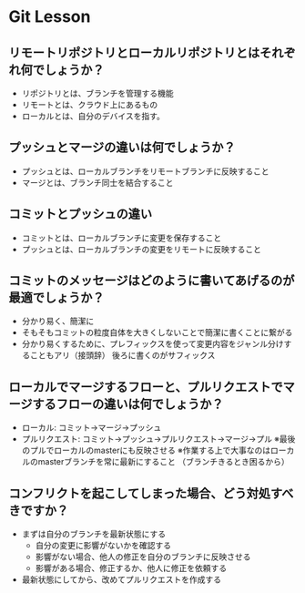 # Git Lesson

## リモートリポジトリとローカルリポジトリとはそれぞれ何でしょうか？

- リポジトリとは、ブランチを管理する機能
- リモートとは、クラウド上にあるもの
- ローカルとは、自分のデバイスを指す。


## プッシュとマージの違いは何でしょうか？

- プッシュとは、ローカルブランチをリモートブランチに反映すること
- マージとは、ブランチ同士を結合すること


## コミットとプッシュの違い

- コミットとは、ローカルブランチに変更を保存すること
- プッシュとは、ローカルブランチの変更をリモートに反映すること


## コミットのメッセージはどのように書いてあげるのが最適でしょうか？

- 分かり易く、簡潔に
- そもそもコミットの粒度自体を大きくしないことで簡潔に書くことに繋がる
- 分かり易くするために、プレフィックスを使って変更内容をジャンル分けすることもアリ（接頭辞）
後ろに書くのがサフィックス


## ローカルでマージするフローと、プルリクエストでマージするフローの違いは何でしょうか？

- ローカル: コミット→マージ→プッシュ
- プルリクエスト: コミット→プッシュ→プルリクエスト→マージ→プル
※最後のプルでローカルのmasterにも反映させる
※作業する上で大事なのはローカルのmasterブランチを常に最新にすること
（ブランチきるとき困るから）

## コンフリクトを起こしてしまった場合、どう対処すべきですか？

- まずは自分のブランチを最新状態にする
  - 自分の変更に影響がないかを確認する
  - 影響がない場合、他人の修正を自分のブランチに反映させる
  - 影響がある場合、修正するか、他人に修正を依頼する
- 最新状態にしてから、改めてプルリクエストを作成する